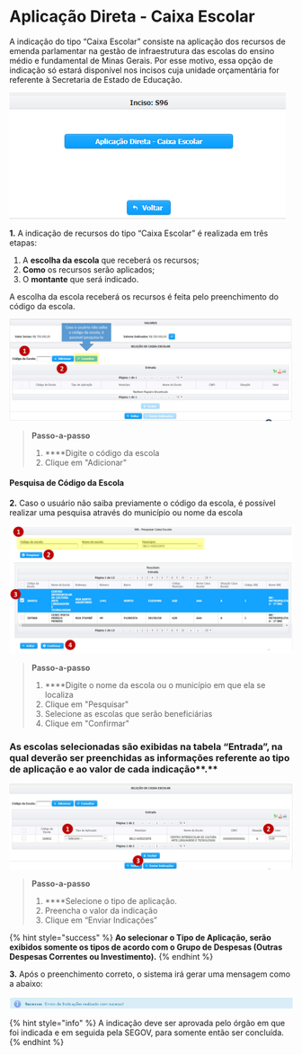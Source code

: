# Aplicação Direta - Caixa Escolar

A indicação do tipo “Caixa Escolar” consiste na aplicação dos recursos de emenda parlamentar na gestão de infraestrutura das escolas do ensino médio e fundamental de Minas Gerais. Por esse motivo, essa opção de indicação só estará disponível nos incisos cuja unidade orçamentária for referente à Secretaria de Estado de Educação.

![](../../.gitbook/assets/image%20%2822%29.png)

**1.** A indicação de recursos do tipo “Caixa Escolar” é realizada em três etapas:

1. A **escolha da escola** que receberá os recursos;
2. **Como** os recursos serão aplicados;
3. O **montante** que será indicado.

A escolha da escola receberá os recursos é feita pelo preenchimento do código da escola.

![](../../.gitbook/assets/manual_parlamentares_indicacao_cx-escolar_lista-de-indicacoes.jpg)

> **Passo-a-passo**
>
> 1.  ****Digite o código da escola
> 2. Clique em "Adicionar"

#### Pesquisa de Código da Escola

**2.** Caso o usuário não saiba previamente o código da escola, é possível realizar uma pesquisa através do município ou nome da escola

![](../../.gitbook/assets/manual_parlamentares_indicacao_cx-escolar_pesquisa-escola.jpg)

> **Passo-a-passo**
>
> 1.  ****Digite o nome da escola ou o município em que ela se localiza
> 2. Clique em "Pesquisar"
> 3. Selecione as escolas que serão beneficiárias
> 4. Clique em "Confirmar"

### As escolas selecionadas são exibidas na tabela “Entrada”, na qual deverão ser preenchidas as informações referente ao tipo de aplicação e ao valor de cada indicação**.**

![](../../.gitbook/assets/manual_parlamentares_indicacao_cx-escolar_selecao-cx-escolar.jpg)

> **Passo-a-passo**
>
> 1.  ****Selecione o tipo de  aplicação.
> 2. Preencha o valor da indicação
> 3. Clique em “Enviar Indicações”

{% hint style="success" %}
**Ao selecionar o Tipo de Aplicação, serão exibidos somente os tipos de acordo com o Grupo de Despesas \(Outras Despesas Correntes ou Investimento\).**
{% endhint %}

**3.** Após o preenchimento correto, o sistema irá gerar uma mensagem como a abaixo:

![](../../.gitbook/assets/24.png)

{% hint style="info" %}
A indicação deve ser aprovada pelo órgão em que foi indicada e em seguida pela SEGOV, para somente então ser concluída.
{% endhint %}

